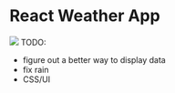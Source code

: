 # React Weather App

![](demo.gif)
TODO: 
- figure out a better way to display data
- fix rain
- CSS/UI
